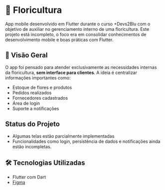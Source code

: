 # 🌸 Floricultura

App mobile desenvolvido em Flutter durante o curso +Devs2Blu com o objetivo de auxiliar no gerenciamento interno de uma floricultura. Este projeto está incompleto, o foco era em consolidar conhecimentos de desenvolvimento mobile e boas práticas com Flutter.

## 📱 Visão Geral

O app foi pensado para atender exclusivamente as necessidades internas da floricultura, **sem interface para clientes**. A ideia é centralizar informações importantes como:

- Estoque de flores e produtos
- Pedidos realizados
- Fornecedores cadastrados
- Área de login 
- Suporte a notificações

## Status do Projeto

- Algumas telas estão parcialmente implementadas  
- Funcionalidades como login, persistência de dados e notificações ainda estão incompletas. 

## 🛠️ Tecnologias Utilizadas

- Flutter com Dart
- [Figma](https://www.figma.com/design/O0OGCFHKNSjuMYasW7cWfV/App?node-id=0-1&p=f&t=AMviNJpx5U4syWBQ-0)
